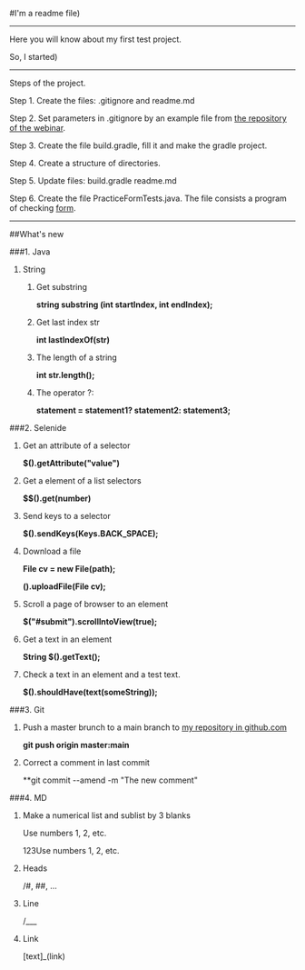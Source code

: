 #I'm a readme file)
___

Here you will know about my first test project.

So, I started)
___

Steps of the project.

Step 1. Create the files: .gitignore and readme.md

Step 2. Set parameters in .gitignore by an example file from [the repository of the webinar](https://github.com/qa-guru/demoqa-tests-9).

Step 3. Create the file build.gradle, fill it and make the gradle project.

Step 4. Create a structure of directories.

Step 5. Update files: 
      build.gradle
      readme.md

Step 6. Create the file PracticeFormTests.java. The file consists a program of checking [form](https://demoqa.com/automation-practice-form).
___
##What's new

###1. Java
   1. String
      1. Get substring
      
         **string substring (int startIndex, int endIndex);**

      2. Get last index str

         **int lastlndexOf(str)**

      3. The length of a string

         **int str.length();**

      4. The operator ?:

         **statement = statement1? statement2: statement3;**

###2. Selenide
   1. Get an attribute of a selector

      **$().getAttribute("value")**

   2. Get a element of a list selectors

      **$$().get(number)**

   3. Send keys to a selector

      **$().sendKeys(Keys.BACK_SPACE);**

   4. Download a file

      **File cv = new File(path);**

      **().uploadFile(File cv);**

   5. Scroll a page of browser to an element

      **$("#submit").scrollIntoView(true);**

   6. Get a text in an element

      **String $().getText();**

   7. Check a text in an element and  a test text.

      **$().shouldHave(text(someString));**

###3. Git
   1. Push a master brunch to a main branch to [my repository in github.com](https://github.com/zenicko/demoqa-tests-9-1.git)

      **git push origin master:main**
   2. Correct a comment in last commit

      **git commit --amend -m "The new comment"

###4. MD
   1. Make a numerical list and sublist by 3 blanks

      Use numbers 1, 2, etc.

      123Use numbers 1, 2, etc. 
   2. Heads

      /#, ##, ...
   3. Line 

      /___
   4. Link

      [text]_(link)








